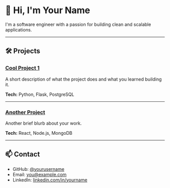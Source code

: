 # 👋 Hi, I'm Your Name

I'm a software engineer with a passion for building clean and scalable applications.

---

## 🛠 Projects

### [Cool Project 1](https://github.com/yourusername/project1)
A short description of what the project does and what you learned building it.

**Tech:** Python, Flask, PostgreSQL

---

### [Another Project](https://github.com/yourusername/project2)
Another brief blurb about your work.

**Tech:** React, Node.js, MongoDB

---

## 📫 Contact

- GitHub: [@yourusername](https://github.com/yourusername)
- Email: [you@example.com](mailto:you@example.com)
- LinkedIn: [linkedin.com/in/yourname](https://linkedin.com/in/yourname)
